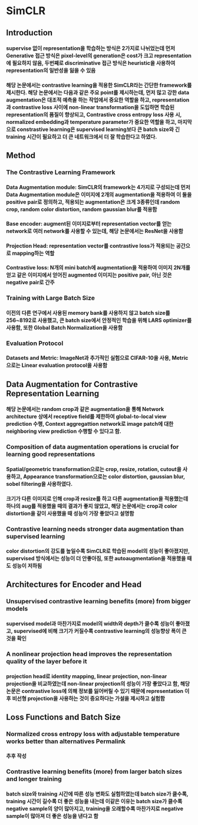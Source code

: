 # SimCLR

## Introduction
#### supervise 없이 representation을 학습하는 방식은 2가지로 나뉘었는데 먼저 Generative 접근 방식은 pixel-level의 generation은 cost가 크고 representation에 필요하지 않음, 두번째로 discriminative 접근 방식은 heuristic을 사용하여 representation의 일반성을 잃을 수 있음
#### 해당 논문에서는 contrastive learning을 적용한 SimCLR라는 간단한 framework를 제시한다. 해당 논문에서는 다음과 같은 주요 point를 제시하는데, 먼저 많고 강한 data augmentation은 대조적 예측을 하는 작업에서 중요한 역할을 하고, representation과 contrastive loss 사이에 non-linear transformation을 도입하면 학습된 representation의 품질이 향상되고, Contrastive cross entropy loss 사용 시, normalized embedding과 temperature parameter가 중요한 역할을 하고, 마지막으로 constrastive learning은 supervised learning보다 큰 batch size와 긴 training 시간이 필요하고 더 큰 네트워크에서 더 잘 학습한다고 하였다.

## Method
### The Contrastive Learning Framework
#### Data Augmentation module: SimCLR의 framework는 4가지로 구성되는데 먼저 Data Augmentation module은 이미지에 2개의 augmentation을 적용하여 이 둘을 positive pair로 정의하고, 적용되는 augmentation은 크게 3종류인데 random crop, random color distortion, random gaussian blur를 적용함
#### Base encoder: augment된 이미지로부터 representation vector를 얻는 network로 여러 network를 사용할 수 있는데, 해당 논문에서는 ResNet을 사용함
#### Projection Head: representation vector를 contrastive loss가 적용되는 공간으로 mapping하는 역할
#### Contrastive loss: N개의 mini batch에 augmentation을 적용하여 이미지 2N개를 얻고 같은 이미지에서 얻어진 augmented 이미지는 positive pair, 아닌 것은 negative pair로 간주

### Training with Large Batch Size
#### 이전의 다른 연구에서 사용된 memory bank를 사용하지 않고 batch size를 256~8192로 사용했고, 큰 batch size에서 안정적인 학습을 위해 LARS optimizer를 사용함, 또한 Global Batch Normalization을 사용함

### Evaluation Protocol
#### Datasets and Metric: ImageNet과 추가적인 실험으로 CIFAR-10을 사용, Metric으로는 Linear evaluation protocol을 사용함

## Data Augmentation for Contrastive Representation Learning
#### 해당 논문에서는 random crop과 같은 augmentation을 통해 Network architecture 상에서 receptive field를 제한하여 global-to-local view prediction 수행, Context aggregattion network로 image patch에 대한 neighboring view prediction 수행할 수 있다고 함.
### Composition of data augmentation operations is crucial for learning good representations
#### Spatial/geometric transformation으로는 crop, resize, rotation, cutout을 사용하고, Appearance transformation으로는 color distortion, gaussian blur, sobel filtering을 사용하였다.
#### 크기가 다른 이미지로 인해 crop과 resize를 하고 다른 augmentation을 적용했는데 하나의 aug를 적용했을 때의 결과가 좋지 않았고, 해당 논문에서는 crop과 color distortion을 같이 사용했을 때 성능이 가장 좋았다고 설명함

### Contrastive learning needs stronger data augmentation than supervised learning
#### color distortion의 강도를 높일수록 SimCLR로 학습된 model의 성능이 좋아졌지만, supervised 방식에서는 성능이 더 안좋아짐, 또한 autoaugmentation을 적용했을 때도 성능이 저하됨

## Architectures for Encoder and Head
### Unsupervised contrastive learning benefits (more) from bigger models
#### supervised model과 마찬가지로 model의 width와 depth가 클수록 성능이 좋아졌고, supervised에 비해 크기가 커질수록 contrastive learning의 성능향상 폭이 큰 것을 확인

### A nonlinear projection head improves the representation quality of the layer before it
#### projection head로 identity mapping, linear projection, non-linear projection을 비교하였는데 non-linear projection의 성능이 가장 좋았다고 함, 해당 논문은 contrastive loss에 의해 정보를 잃어버릴 수 있기 때문에 representation 이후 비선형 projection을 사용하는 것이 중요하다는 가설을 제시하고 실험함

## Loss Functions and Batch Size
### Normalized cross entropy loss with adjustable temperature works better than alternatives Permalink
#### 추후 작성

### Contrastive learning benefits (more) from larger batch sizes and longer training
#### batch size와 training 시간에 따른 성능 변화도 실험하였는데 batch size가 클수록, training 시간이 길수록 더 좋은 성능을 내는데 이같은 이유는 batch size가 클수록 negative sample의 양이 많아지고, training을 오래할수록 마찬가지로 negative sample이 많아져 더 좋은 성능을 낸다고 함